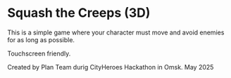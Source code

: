 # Squash the Creeps (3D)

This is a simple game where your character must move and avoid enemies for as long as possible.

Touchscreen friendly.

Created by Plan Team durig CityHeroes Hackathon in Omsk. May 2025